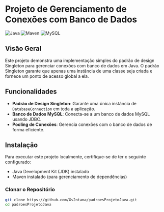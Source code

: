 # Projeto de Gerenciamento de Conexões com Banco de Dados

![Java](https://img.shields.io/badge/Java-ED8B00?style=for-the-badge&logo=java&logoColor=white)
![Maven](https://img.shields.io/badge/Maven-C71A36?style=for-the-badge&logo=apache-maven&logoColor=white)
![MySQL](https://img.shields.io/badge/MySQL-4479A1?style=for-the-badge&logo=mysql&logoColor=white)

## Visão Geral

Este projeto demonstra uma implementação simples do padrão de design Singleton para gerenciar conexões com banco de dados em Java. O padrão Singleton garante que apenas uma instância de uma classe seja criada e fornece um ponto de acesso global a ela.

## Funcionalidades

- **Padrão de Design Singleton**: Garante uma única instância de `DatabaseConnection` em toda a aplicação.
- **Banco de Dados MySQL**: Conecta-se a um banco de dados MySQL usando JDBC.
- **Pooling de Conexões**: Gerencia conexões com o banco de dados de forma eficiente.

## Instalação

Para executar este projeto localmente, certifique-se de ter o seguinte configurado:

- Java Development Kit (JDK) instalado
- Maven instalado (para gerenciamento de dependências)

### Clonar o Repositório

```bash
git clone https://github.com/Gs2ntana/padroesProjetoJava.git
cd padroesProjetoJava